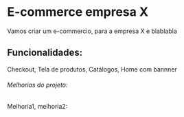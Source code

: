 # E-commerce empresa X

Vamos criar um e-commercio, para a empresa X e blablabla

## Funcionalidades:

Checkout, Tela de produtos, Catálogos, Home com bannner

###### Melhorias do projeto:

Melhoria1, melhoria2:


